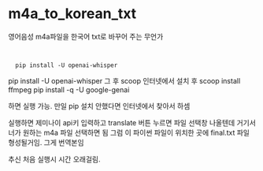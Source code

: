 # m4a_to_korean_txt
영어음성 m4a파일을 한국어 txt로 바꾸어 주는 무언가

<pre><code>

  pip install -U openai-whisper
</code></pre>

pip install -U openai-whisper
그 후 scoop 인터넷에서 설치 후
scoop install ffmpeg
pip install -q -U google-genai

하면 실행 가능. 만일 pip 설치 안했다면 인터넷에서 찾아서 하셈

실행하면 제미나이 api키 입력하고 translate 버튼 누르면 파일 선택창 나올텐데 거기서 너가 원하는 m4a 파일 선택하면 됨
그럼 이 파이썬 파일이 위치한 곳에 final.txt 파일 형성될거임. 그게 번역본임


추신
처음 실행시 시간 오래걸림. 

